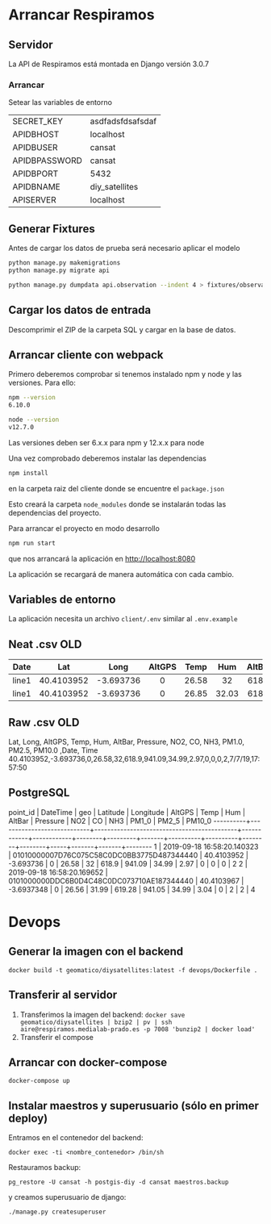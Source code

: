 # Arrancar Respiramos

## Servidor

La API de Respiramos está montada en Django versión 3.0.7

### Arrancar

Setear las variables de entorno

|   |   |
|---|---|
| SECRET_KEY|asdfadsfdsafsdaf |
| APIDBHOST|localhost|
| APIDBUSER|cansat|
| APIDBPASSWORD|cansat|
| APIDBPORT|5432|
| APIDBNAME|diy_satellites|
| APISERVER|localhost  | 


## Generar Fixtures

Antes de cargar los datos de prueba será necesario aplicar el modelo

```bash
python manage.py makemigrations
python manage.py migrate api
```

```bash
python manage.py dumpdata api.observation --indent 4 > fixtures/observations.json
```
## Cargar los datos de entrada

Descomprimir el ZIP de la carpeta SQL y cargar en la base de datos.

## Arrancar cliente con webpack

Primero deberemos comprobar si tenemos instalado npm y node y las versiones. Para ello:

```bash
npm --version
6.10.0

node --version
v12.7.0
```
Las versiones deben ser 6.x.x para npm y 12.x.x para node

Una vez comprobado deberemos instalar las dependencias

```bash
npm install
```
en la carpeta raiz del cliente donde se encuentre el `package.json`

Esto creará la carpeta `node_modules` donde se instalarán todas las dependencias del proyecto.

Para arrancar el proyecto en modo desarrollo

```bash
npm run start
```

que nos arrancará la aplicación en [http://localhost:8080](http://localhost:8080)

La aplicación se recargará de manera automática con cada cambio.

## Variables de entorno

La aplicación necesita un archivo `client/.env` similar al `.env.example`

## Neat .csv **OLD**
 Date  |    Lat    |    Long   | AltGPS | Temp  | Hum  |AltBar | Pressure |  NO2  |  CO  | NH3 | PM1.0 | PM2.5 | PM10.0 |  Date  |  Time    |
:-----:|:---------:|:---------:|:------:|:-----:|:----:|:-----:|:--------:|:-----:|:----:|:---:|:-----:|:-----:|:------:|:------:|:--------:|
line1  |40.4103952 | -3.693736 |   0    | 26.58 |  32  | 618.9 |  941.09  | 34.99 | 2.97 |  0  |   0   |   0   |   2    | 7/7/19 | 17:57:50 |
line1  |40.4103952 | -3.693736 |   0    | 26.85 | 32.03| 618.7 |  941.11  | 33.23 | 3.22 |  0  |   2   |   3   |   3    | 7/7/19 | 17:57:50 |

## Raw .csv **OLD**
Lat, Long, AltGPS, Temp, Hum, AltBar, Pressure, NO2, CO, NH3, PM1.0, PM2.5, PM10.0 ,Date, Time
40.4103952,-3.693736,0,26.58,32,618.9,941.09,34.99,2.97,0,0,0,2,7/7/19,17:57:50

## PostgreSQL
point_id |          DateTime          |                    geo                     |  Latitude  | Longitude  | AltGPS |  Temp   |  Hum  |  AltBar  | Pressure |  NO2   |   CO   | NH3 | PM1_0 | PM2_5 | PM10_0 
----------+----------------------------+--------------------------------------------+------------+------------+--------+---------+-------+----------+----------+--------+--------+-----+-------+-------+--------
        1 | 2019-09-18 16:58:20.140323 | 01010000007D76C075C58C0DC0BB3775D487344440 | 40.4103952 |  -3.693736 |      0 |   26.58 |    32 |    618.9 |   941.09 |  34.99 |   2.97 |   0 |     0 |     0 |      2
        2 | 2019-09-18 16:58:20.169652 | 0101000000DDC6B0D4C48C0DC073710AE187344440 | 40.4103967 | -3.6937348 |      0 |   26.56 | 31.99 |   619.28 |   941.05 |  34.99 |   3.04 |   0 |     2 |     2 |      4


# Devops

## Generar la imagen con el backend

`docker build -t geomatico/diysatellites:latest -f devops/Dockerfile .`

## Transferir al servidor

1. Transferimos la imagen del backend: `docker save geomatico/diysatellites | bzip2 | pv | ssh aire@respiramos.medialab-prado.es -p 7008 'bunzip2 | docker load'`
2. Transferir el compose  

## Arrancar con docker-compose

`docker-compose up`

## Instalar maestros y superusuario (sólo en primer deploy)

Entramos en el contenedor del backend:

`docker exec -ti <nombre_contenedor> /bin/sh`

Restauramos backup:

`pg_restore -U cansat -h postgis-diy -d cansat maestros.backup`

y creamos superusuario de django:

`./manage.py createsuperuser`







